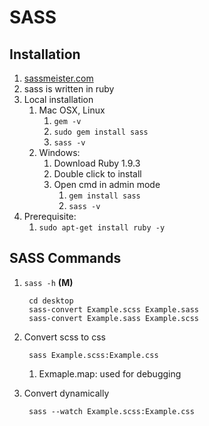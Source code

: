 # SASS #

## Installation ##
1. [sassmeister.com](sassmeister.com)
2. sass is written in ruby
3. Local installation
	1. Mac OSX, Linux
		1. `gem -v`
		2. `sudo gem install sass`
		3. `sass -v`
	2. Windows:
		1. Download Ruby 1.9.3
		2. Double click to install
		3. Open cmd in admin mode
			1. `gem install sass`
			2. `sass -v`
4. Prerequisite:
	1. `sudo apt-get install ruby -y`


## SASS Commands ##
1. `sass -h` **(M)**

		cd desktop
		sass-convert Example.scss Example.sass
		sass-convert Example.sass Example.scss

2. Convert scss to css

		sass Example.scss:Example.css
	
	1. Exmaple.map: used for debugging

3. Convert dynamically

		sass --watch Example.scss:Example.css
